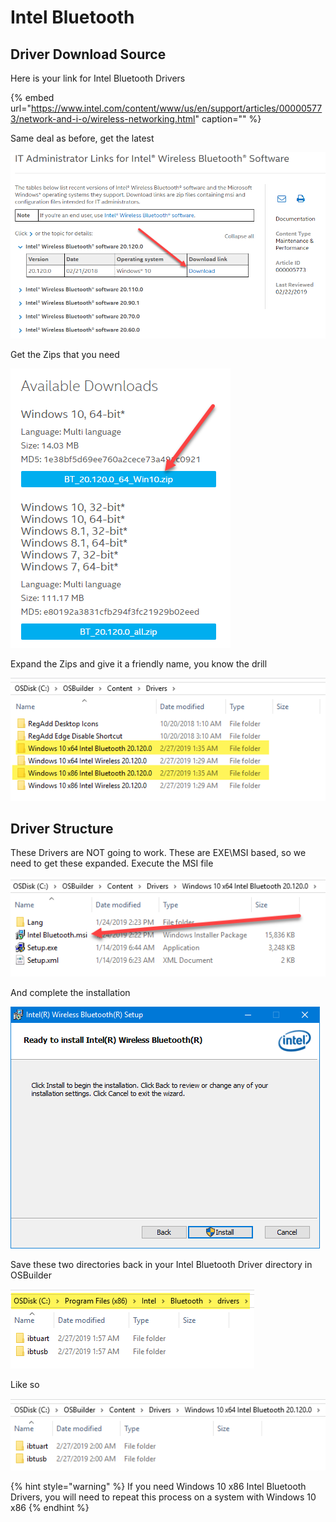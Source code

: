 # Intel Bluetooth

## Driver Download Source

Here is your link for Intel Bluetooth Drivers

{% embed url="https://www.intel.com/content/www/us/en/support/articles/000005773/network-and-i-o/wireless-networking.html" caption="" %}

Same deal as before, get the latest

![](../../../.gitbook/assets/image%20%2867%29.png)

Get the Zips that you need

![](../../../.gitbook/assets/image%20%28251%29.png)

Expand the Zips and give it a friendly name, you know the drill

![](../../../.gitbook/assets/image%20%28260%29.png)

## Driver Structure

These Drivers are NOT going to work. These are EXE\MSI based, so we need to get these expanded. Execute the MSI file

![](../../../.gitbook/assets/image%20%28123%29.png)

And complete the installation

![](../../../.gitbook/assets/image%20%2891%29.png)

Save these two directories back in your Intel Bluetooth Driver directory in OSBuilder

![](../../../.gitbook/assets/image%20%28171%29.png)

Like so

![](../../../.gitbook/assets/image%20%28271%29.png)

{% hint style="warning" %}
If you need Windows 10 x86 Intel Bluetooth Drivers, you will need to repeat this process on a system with Windows 10 x86
{% endhint %}

